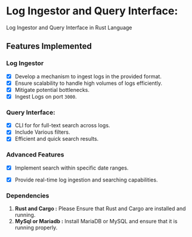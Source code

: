 # Log Ingestor and Query Interface:

Log Ingestor and Query Interface in Rust Language

## Features Implemented


### Log Ingestor

- [x] Develop a mechanism to ingest logs in the provided format.
- [x] Ensure scalability to handle high volumes of logs efficiently.
- [x] Mitigate potential bottlenecks.
- [x] Ingest Logs on port `3000`.

### Query Interface:

- [x] CLI for for full-text search across logs.
- [x] Include Various filters.
- [x] Efficient and quick search results.

### Advanced Features

- [x] Implement search within specific date ranges.
- [x] Provide real-time log ingestion and searching capabilities.


### Dependencies

1. **Rust and Cargo :** Please Ensure that Rust and Cargo are installed and running.
2. **MySql or Mariadb :** Install MariaDB or MySQL and ensure that it is running properly.
